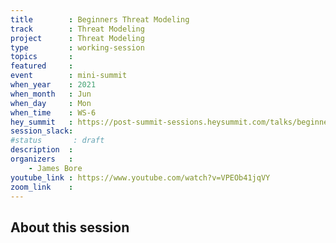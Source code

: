 ```yaml
---
title        : Beginners Threat Modeling
track        : Threat Modeling
project      : Threat Modeling
type         : working-session
topics       :
featured     :
event        : mini-summit
when_year    : 2021
when_month   : Jun
when_day     : Mon
when_time    : WS-6
hey_summit   : https://post-summit-sessions.heysummit.com/talks/beginners-threat-modeling/
session_slack:
#status       : draft
description  :
organizers   :
    - James Bore
youtube_link : https://www.youtube.com/watch?v=VPEOb41jqVY
zoom_link    : 
---
```


## About this session
